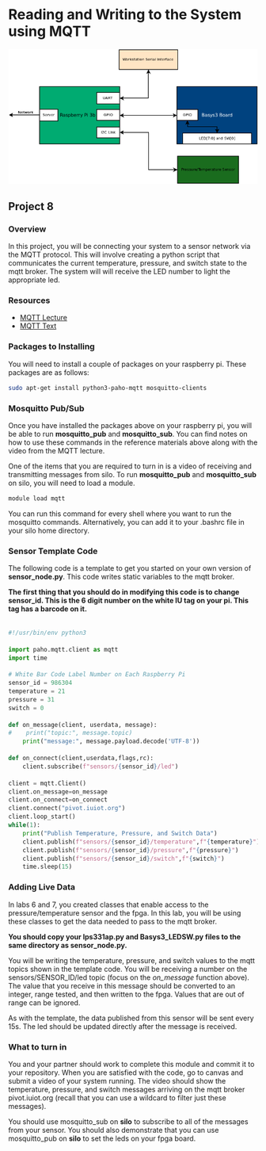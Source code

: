 # Reading and Writing to the System using MQTT

![Full Block Diagram](art/blocks_full_GPIO.png)

## Project 8

### Overview

In this project, you will be connecting your system to a sensor
network via the MQTT protocol. This will involve creating a python
script that communicates the current temperature, pressure, and switch
state to the mqtt broker. The system will will receive the LED number
to light the appropriate led.

### Resources
* [MQTT Lecture](https://engr210.github.io/lectures/MQTT.pdf)
* [MQTT Text](https://iucat.iu.edu/catalog/18457908) 

### Packages to Installing 

You will need to install a couple of packages on your raspberry pi. These packages are as follows: 

```bash
sudo apt-get install python3-paho-mqtt mosquitto-clients
```
### Mosquitto Pub/Sub 

Once you have installed the packages above on your raspberry pi, you
will be able to run **mosquitto_pub** and **mosquitto_sub**. You can
find notes on how to use these commands in the reference materials
above along with the video from the MQTT lecture.

One of the items that you are required to turn in is a video of
receiving and transmitting messages from silo. To run **mosquitto_pub**
and **mosquitto_sub** on silo, you will need to load a module.

```bash
module load mqtt
```

You can run this command for every shell where you want to run the
mosquitto commands. Alternatively, you can add it to your .bashrc file
in your silo home directory.

### Sensor Template Code 

The following code is a template to get you started on your own
version of **sensor_node.py**. This code writes static variables to
the mqtt broker.

**The first thing that you should do in modifying this code is to
change sensor_id. This is the 6 digit number on the white IU tag on
your pi. This tag has a barcode on it.**

```python 

#!/usr/bin/env python3

import paho.mqtt.client as mqtt
import time

# White Bar Code Label Number on Each Raspberry Pi
sensor_id = 986304
temperature = 21
pressure = 31
switch = 0

def on_message(client, userdata, message):
#    print("topic:", message.topic)
    print("message:", message.payload.decode('UTF-8'))

def on_connect(client,userdata,flags,rc):
    client.subscribe(f"sensors/{sensor_id}/led")
    
client = mqtt.Client()
client.on_message=on_message
client.on_connect=on_connect
client.connect("pivot.iuiot.org")
client.loop_start()
while(1):
    print("Publish Temperature, Pressure, and Switch Data")
    client.publish(f"sensors/{sensor_id}/temperature",f"{temperature}")
    client.publish(f"sensors/{sensor_id}/pressure",f"{pressure}")
    client.publish(f"sensors/{sensor_id}/switch",f"{switch}")
    time.sleep(15)
```

### Adding Live Data 

In labs 6 and 7, you created classes that enable access to the
pressure/temperature sensor and the fpga. In this lab, you will be
using these classes to get the data needed to pass to the mqtt broker.

**You should copy your lps331ap.py and Basys3_LEDSW.py files to the
same directory as sensor_node.py.**

You will be writing the temperature, pressure, and switch values to
the mqtt topics shown in the template code. You will be receiving a
number on the sensors/SENSOR_ID/led topic (focus on the *on_message*
function above). The value that you receive in this message should be
converted to an integer, range tested, and then written to the
fpga. Values that are out of range can be ignored.

As with the template, the data published from this sensor will be sent
every 15s. The led should be updated directly after the message is
received.

### What to turn in 

You and your partner should work to complete this module and commit it
to your repository. When you are satisfied with the code, go to canvas
and submit a video of your system running. The video should show the
temperature, pressure, and switch messages arriving on the mqtt broker
pivot.iuiot.org (recall that you can use a wildcard to filter just
these messages). 

You should use mosquitto_sub on **silo** to subscribe to all of the
messages from your sensor. You should also demonstrate that you can
use mosquitto_pub on **silo** to set the leds on your fpga board.



